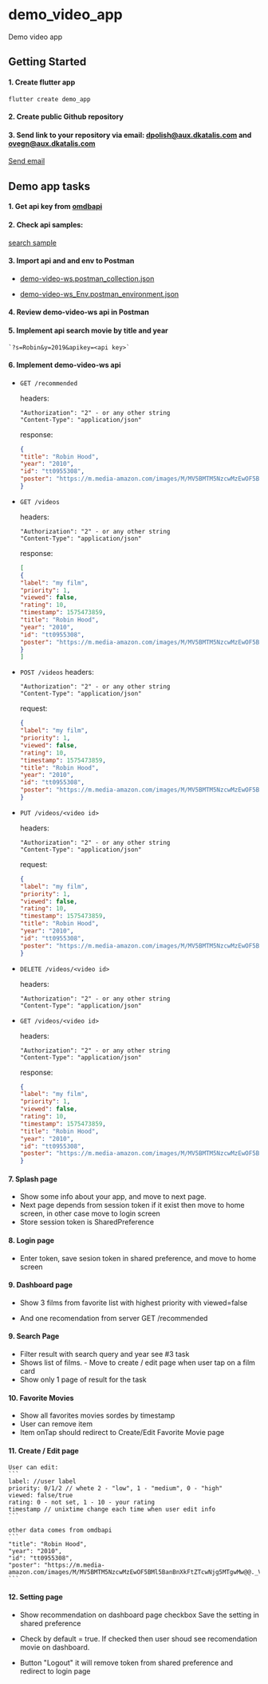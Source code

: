 # demo_video_app

Demo video app

## Getting Started

####  1. Create flutter app
```
flutter create demo_app
```

#### 2. Create public Github repository

#### 3. Send link to your repository via email: <dpolish@aux.dkatalis.com> and <ovegn@aux.dkatalis.com>

[Send email](mailto:dpolish@aux.dkatalis.com;ovegn@aux.dkatalis.com)

## Demo app tasks

#### 1. Get api key from [omdbapi](http://www.omdbapi.com/apikey.aspx)

#### 2. Check api samples:
[search sample](http://www.omdbapi.com/)


#### 3. Import api and and env to Postman

* [demo-video-ws.postman_collection.json](/demo-video-ws.postman_collection.json)


* [demo-video-ws_Env.postman_environment.json](/demo-video-ws_Env.postman_environment.json)

#### 4. Review demo-video-ws api in Postman

#### 5. Implement api search movie by title and year 

    `?s=Robin&y=2019&apikey=<api key>`

#### 6. Implement demo-video-ws api

* `GET /recommended`

  headers:
  ```
  "Authorization": "2" - or any other string
  "Content-Type": "application/json"
  ```
  response:
  ```json
  {
  "title": "Robin Hood",
  "year": "2010",
  "id": "tt0955308",
  "poster": "https://m.media-amazon.com/images/M/MV5BMTM5NzcwMzEwOF5BMl5BanBnXkFtZTcwNjg5MTgwMw@@._V1_SX300.jpg"
  }
  ```

* `GET /videos`

    headers:
    ```
    "Authorization": "2" - or any other string
    "Content-Type": "application/json"
    ```
    response:
    ```json
    [
    {
    "label": "my film",
    "priority": 1,
    "viewed": false,
    "rating": 10, 
    "timestamp": 1575473859,
    "title": "Robin Hood",
    "year": "2010",
    "id": "tt0955308",
    "poster": "https://m.media-amazon.com/images/M/MV5BMTM5NzcwMzEwOF5BMl5BanBnXkFtZTcwNjg5MTgwMw@@._V1_SX300.jpg"
    }
    ]
    ```

* `POST /videos`
    headers:
    ```
    "Authorization": "2" - or any other string
    "Content-Type": "application/json"
    ```
    request:
    ```json
    {
    "label": "my film",
    "priority": 1,
    "viewed": false,
    "rating": 10, 
    "timestamp": 1575473859,
    "title": "Robin Hood",
    "year": "2010",
    "id": "tt0955308",
    "poster": "https://m.media-amazon.com/images/M/MV5BMTM5NzcwMzEwOF5BMl5BanBnXkFtZTcwNjg5MTgwMw@@._V1_SX300.jpg"
    }
    ```

* `PUT /videos/<video id>`

    headers:
    ```
    "Authorization": "2" - or any other string
    "Content-Type": "application/json"
    ```
    request:
    ```json
    {
    "label": "my film",
    "priority": 1,
    "viewed": false,
    "rating": 10, 
    "timestamp": 1575473859,
    "title": "Robin Hood",
    "year": "2010",
    "id": "tt0955308",
    "poster": "https://m.media-amazon.com/images/M/MV5BMTM5NzcwMzEwOF5BMl5BanBnXkFtZTcwNjg5MTgwMw@@._V1_SX300.jpg"
    }
    ```

* `DELETE /videos/<video id>`

    headers:
    ```
    "Authorization": "2" - or any other string
    "Content-Type": "application/json"
    ```

* `GET /videos/<video id>`

    headers:
    ```
    "Authorization": "2" - or any other string
    "Content-Type": "application/json"
    ```
    response:
    ```json
    {
    "label": "my film",
    "priority": 1,
    "viewed": false,
    "rating": 10, 
    "timestamp": 1575473859,
    "title": "Robin Hood",
    "year": "2010",
    "id": "tt0955308",
    "poster": "https://m.media-amazon.com/images/M/MV5BMTM5NzcwMzEwOF5BMl5BanBnXkFtZTcwNjg5MTgwMw@@._V1_SX300.jpg"
    }
    ```

#### 7. Splash page
- Show some info about your app, and move to next page.
- Next page depends from session token if it exist then move to home screen, in other case move to login screen
- Store session token is SharedPreference

#### 8. Login page
- Enter token, save sesion token in shared preference, and move to home screen

#### 9. Dashboard page
- Show 3 films from favorite list with highest priority with viewed=false

- And one recomendation from server
GET /recommended

#### 9. Search Page
- Filter result with search query and year see #3 task
- Shows list of films. - Move to create / edit page when user tap on a film card
- Show only 1 page of result for the task

#### 10. Favorite Movies
- Show all favorites movies sordes by timestamp
- User can remove item 
- Item onTap should redirect to Create/Edit Favorite Movie page

#### 11. Create / Edit page

    User can edit: 
    ```
    label: //user label
    priority: 0/1/2 // whete 2 - "low", 1 - "medium", 0 - "high"
    viewed: false/true
    rating: 0 - not set, 1 - 10 - your rating
    timestamp // unixtime change each time when user edit info
    ```

    other data comes from omdbapi
    ```
    "title": "Robin Hood",
    "year": "2010",
    "id": "tt0955308",
    "poster": "https://m.media-amazon.com/images/M/MV5BMTM5NzcwMzEwOF5BMl5BanBnXkFtZTcwNjg5MTgwMw@@._V1_SX300.jpg"
    ```

#### 12. Setting page
- Show recommendation on dashboard page checkbox
Save the setting in shared preference
 
- Check by default = true. If checked then user shoud see recomendation movie on dashboard.
 
- Button "Logout" it will remove token from shared preference and redirect to login page
